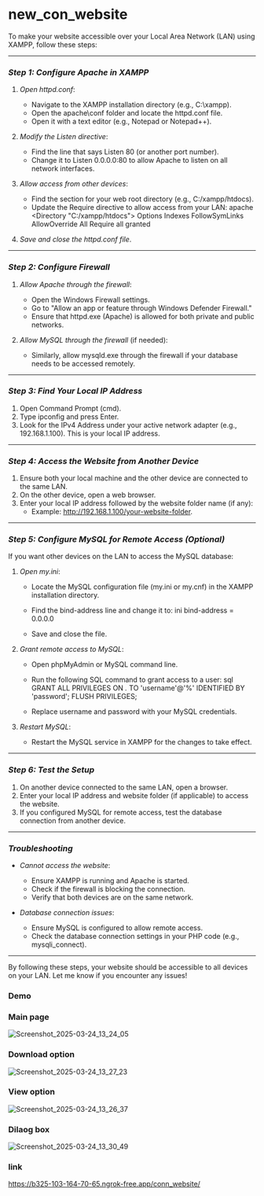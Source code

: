 # new_con_website

To make your website accessible over your Local Area Network (LAN) using XAMPP, follow these steps:

---

### *Step 1: Configure Apache in XAMPP*
1. *Open httpd.conf*:
   - Navigate to the XAMPP installation directory (e.g., C:\xampp).
   - Open the apache\conf folder and locate the httpd.conf file.
   - Open it with a text editor (e.g., Notepad or Notepad++).

2. *Modify the Listen directive*:
   - Find the line that says Listen 80 (or another port number).
   - Change it to Listen 0.0.0.0:80 to allow Apache to listen on all network interfaces.

3. *Allow access from other devices*:
   - Find the <Directory> section for your web root directory (e.g., C:/xampp/htdocs).
   - Update the Require directive to allow access from your LAN:
     apache
     <Directory "C:/xampp/htdocs">
         Options Indexes FollowSymLinks
         AllowOverride All
         Require all granted
     </Directory>
     

4. *Save and close the httpd.conf file*.

---

### *Step 2: Configure Firewall*
1. *Allow Apache through the firewall*:
   - Open the Windows Firewall settings.
   - Go to "Allow an app or feature through Windows Defender Firewall."
   - Ensure that httpd.exe (Apache) is allowed for both private and public networks.

2. *Allow MySQL through the firewall* (if needed):
   - Similarly, allow mysqld.exe through the firewall if your database needs to be accessed remotely.

---

### *Step 3: Find Your Local IP Address*
1. Open Command Prompt (cmd).
2. Type ipconfig and press Enter.
3. Look for the IPv4 Address under your active network adapter (e.g., 192.168.1.100). This is your local IP address.

---

### *Step 4: Access the Website from Another Device*
1. Ensure both your local machine and the other device are connected to the same LAN.
2. On the other device, open a web browser.
3. Enter your local IP address followed by the website folder name (if any):
   - Example: http://192.168.1.100/your-website-folder.

---

### *Step 5: Configure MySQL for Remote Access (Optional)*
If you want other devices on the LAN to access the MySQL database:
1. *Open my.ini*:
   - Locate the MySQL configuration file (my.ini or my.cnf) in the XAMPP installation directory.
   - Find the bind-address line and change it to:
     ini
     bind-address = 0.0.0.0
     
   - Save and close the file.

2. *Grant remote access to MySQL*:
   - Open phpMyAdmin or MySQL command line.
   - Run the following SQL command to grant access to a user:
     sql
     GRANT ALL PRIVILEGES ON *.* TO 'username'@'%' IDENTIFIED BY 'password';
     FLUSH PRIVILEGES;
     
   - Replace username and password with your MySQL credentials.

3. *Restart MySQL*:
   - Restart the MySQL service in XAMPP for the changes to take effect.

---

### *Step 6: Test the Setup*
1. On another device connected to the same LAN, open a browser.
2. Enter your local IP address and website folder (if applicable) to access the website.
3. If you configured MySQL for remote access, test the database connection from another device.

---

### *Troubleshooting*
- *Cannot access the website*:
  - Ensure XAMPP is running and Apache is started.
  - Check if the firewall is blocking the connection.
  - Verify that both devices are on the same network.

- *Database connection issues*:
  - Ensure MySQL is configured to allow remote access.
  - Check the database connection settings in your PHP code (e.g., mysqli_connect).

---

By following these steps, your website should be accessible to all devices on your LAN. Let me know if you encounter any issues!

### Demo
### Main page
![Screenshot_2025-03-24_13_24_05](https://github.com/user-attachments/assets/a4878969-7d32-4bd3-88a8-fbb21710245f)

### Download option
![Screenshot_2025-03-24_13_27_23](https://github.com/user-attachments/assets/51e898b4-9a41-412b-88ed-74f73e276b35)

### View option
![Screenshot_2025-03-24_13_26_37](https://github.com/user-attachments/assets/8fd77930-b70d-4bc7-8367-ca3e2aeae4a7)

### Dilaog box

![Screenshot_2025-03-24_13_30_49](https://github.com/user-attachments/assets/1329bb9c-9132-4c2b-b69b-c2939d80c258)


### link
https://b325-103-164-70-65.ngrok-free.app/conn_website/
